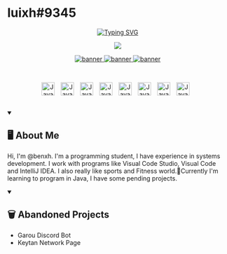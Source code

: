 # luixh#9345

<!-- Imagen -->
<!-- ![64786f790030895a9e99e54b1a2fb22a](https://user-images.githubusercontent.com/108086683/208324894-1fcf78ce-65c6-478a-80ed-701eb6c04d9b.gif) -->

<p align="center">
  <a href="https://git.io/typing-svg"><img src="https://readme-typing-svg.demolab.com?font=Fira+Code&pause=1000&color=118D04&center=true&vCenter=true&width=435&lines=-+Hi%2C+I%E2%80%99m+%40benxh.;-+Software+Engineering+Student" alt="Typing SVG" /></a>
</p>

<!-- Perfil de Discord -->
<p align="center"> 
  <a href="https://dsc.bio/luixh">
  <img src="https://lanyard.cnrad.dev/api/500095712348995584?theme=light&bg=008d9e&animated=true&hideDiscrim=true&borderRadius=10px&idleMessage=Maybe%20he%20is%20studying...&" />
</a>
<br />
<p align="center">
  <a href="https://www.google.com/maps/place/Chile/@-35.4432106,-106.2422428,4z/data=!3m1!4b1!4m6!3m5!1s0x9662c5410425af2f:0x505e1131102b91d!8m2!3d-35.675147!4d-71.542969!16zL20vMDFwMXY?hl=es">
    <img 
    alt="banner" 
    title="chile"
    src="https://custom-icon-badges.demolab.com/badge/Santiago-CH-red?style=for-the-badge&logo=location&logoColor=white"/>
  </a>
  
  <a href="https://www.youtube.com/channel/UCrrHq3tp3lKp8x5ZhJLKMDw">
    <img 
    alt="banner" 
    title="youtube"
    src="https://custom-icon-badges.demolab.com/badge/-Subscribe-red?style=for-the-badge&logo=video&logoColor=white"/>
  </a>
  
  <a href="https://discord.gg/aMRWJ8FgqJ">
    <img 
    alt="banner" 
    title="discord"
    src="https://custom-icon-badges.demolab.com/badge/-Discord-blue?style=for-the-badge&logo=discordlogo&logoColor=white"/>
  </a>
  
  <!-- <a href="https://www.instagram.com/benjamorales.571/?theme=dark">
    <img 
    alt="banner" 
    title="instagram"
    src="https://custom-icon-badges.demolab.com/badge/-Instagram-pink?style=for-the-badge&logo=iglogo&logoColor=white"/>
  </a> -->
</p>
<br />

<p align="center">
  <!--<img align="center" alt="Java" width="30px" style="padding-right:10px;" src="https://cdn.jsdelivr.net/gh/devicons/devicon/icons/c/c-original.svg"/>-->
  <img align="center" alt="Java" width="30px" style="padding-right:10px;" src="https://cdn.jsdelivr.net/gh/devicons/devicon/icons/java/java-original.svg"/>
  <img align="center" alt="Java" width="30px" style="padding-right:10px;" src="https://cdn.jsdelivr.net/gh/devicons/devicon/icons/git/git-original.svg"/>
  <img align="center" alt="Java" width="30px" style="padding-right:10px;" src="https://cdn.jsdelivr.net/gh/devicons/devicon/icons/html5/html5-original.svg"/>
  <img align="center" alt="Java" width="30px" style="padding-right:10px;" src="https://cdn.jsdelivr.net/gh/devicons/devicon/icons/css3/css3-original.svg"/>
  <img align="center" alt="Java" width="30px" style="padding-right:10px;" src="https://cdn.jsdelivr.net/gh/devicons/devicon/icons/javascript/javascript-original.svg"/>
  <!--<img align="center" alt="Java" width="30px" style="padding-right:10px;" src="https://cdn.jsdelivr.net/gh/devicons/devicon/icons/react/react-original.svg"/>-->
  <img align="center" alt="Java" width="30px" style="padding-right:10px;" src="https://cdn.jsdelivr.net/gh/devicons/devicon/icons/nodejs/nodejs-original.svg"/>
  <img align="center" alt="Java" width="30px" style="padding-right:10px;" src="https://cdn.jsdelivr.net/gh/devicons/devicon/icons/python/python-original.svg"/>
  <img align="center" alt="Java" width="30px" style="padding-right:10px;" src="https://cdn.jsdelivr.net/gh/devicons/devicon/icons/github/github-original.svg"/>
</p>

<br />

<details open> 
  <summary><h2>🖥️ About Me</h2></summary>
  
Hi, I'm @benxh. I'm a programming student, I have experience in systems development. I work with programs like Visual Code Studio, Visual Code and IntelliJ IDEA. I also really like sports and Fitness world.🌱Currently I'm learning to program in Java, I have some pending projects.

</details>

<details open> 
  <summary><h2>🗑️ Abandoned Projects</h2></summary>
  
  - Garou Discord Bot
  - Keytan Network Page

  <!--<p align="center"> 
    <img src="https://user-images.githubusercontent.com/108086683/208324960-1a4596d1-46de-4ead-a320-5adf412990d3.gif"/>
  </p>-->
</details>
